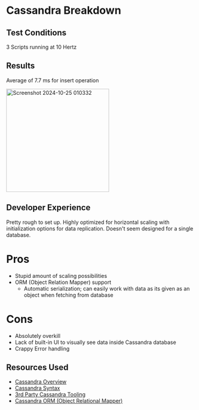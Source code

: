 # Cassandra Breakdown

## Test Conditions
3 Scripts running at 10 Hertz

## Results
Average of 7.7 ms for insert operation

<img width="275" alt="Screenshot 2024-10-25 010332" src="https://github.com/user-attachments/assets/2c681386-f797-4542-81cf-785b0af4f9ab">

## Developer Experience
Pretty rough to set up. Highly optimized for horizontal scaling with initialization options for data replication. Doesn't seem designed for a single database.

# Pros
- Stupid amount of scaling possibilities
- ORM (Object Relation Mapper) support
  - Automatic serialization; can easily work with data as its given as an object when fetching from database

# Cons
- Absolutely overkill
- Lack of built-in UI to visually see data inside Cassandra database
- Crappy Error handling


## Resources Used
- [Cassandra Overview](https://medium.com/codenx/navigating-apache-cassandra-with-net-9170459dcf09)
- [Cassandra Syntax](https://docs.datastax.com/en/cql/dse-6.9/reference/cql-commands/drop-table.html)
- [3rd Party Cassandra Tooling](https://cassandra.tools/Kindrat/cassandra-client/)
- [Cassandra ORM (Object Relational Mapper)](https://docs.datastax.com/en/developer/csharp-driver/3.22/features/components/mapper/index.html)
